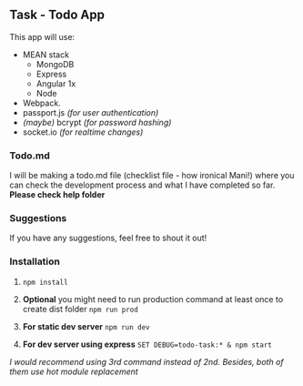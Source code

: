 ## Task - Todo App
This app will use:
* MEAN stack
  * MongoDB
  * Express 
  * Angular 1x
  * Node
* Webpack. 
* passport.js _(for user authentication)_
* _(maybe)_ bcrypt _(for password hashing)_ 
* socket.io _(for realtime changes)_

### Todo.md
I will be making a todo.md file (checklist file - how ironical Mani!) where you can check the development process and what I have completed so far. **Please check help folder**

### Suggestions
If you have any suggestions, feel free to shout it out!

### Installation

1. `npm install`

2. **Optional** you might need to run production command at least once to create dist folder `npm run prod`

3. **For static dev server** `npm run dev`

4. **For dev server using express** `SET DEBUG=todo-task:* & npm start`

_I would recommend using 3rd command instead of 2nd. Besides, both of them use hot module replacement_